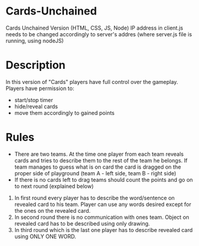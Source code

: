 # Cards-Unchained
Cards Unchained Version (HTML, CSS, JS, Node)
IP address in client.js needs to be changed accordingly to server's addres (where server.js file is running, using nodeJS)

# Description
In this version of "Cards" players have full control over the gameplay. Players have permission to:
- start/stop timer
- hide/reveal cards
- move them accordingly to gained points

# Rules
- There are two teams. At the time one player from each team reveals cards and tries to describe them to the rest of the team he belongs. If team manages to guess what is on card the card is dragged on the proper side of playground (team A - left side, team B - right side)
- If there is no cards left to drag teams should count the points and go on to next round (explained below)

1. In first round every player has to describe the word/sentence on revealed card to his team. Player can use any words desired except for the ones on the revealed card.
2. In second round there is no communication with ones team. Object on revealed card has to be described using only drawing.
3. In third round which is the last one player has to describe revealed card using ONLY ONE WORD.



